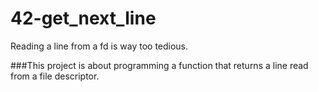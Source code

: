# 42-get_next_line  
Reading a line from a fd is way too tedious.  
  
###This project is about programming a function that returns a line
read from a file descriptor.
